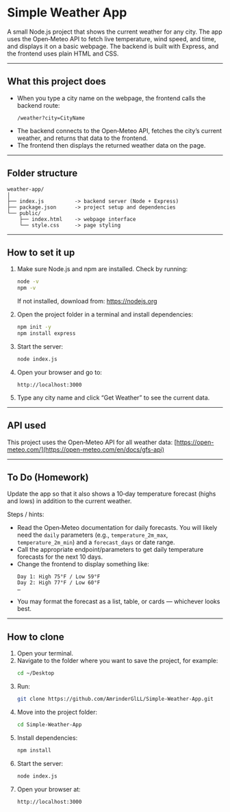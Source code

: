 # **Simple Weather App**

A small Node.js project that shows the current weather for any city. The app uses the Open‑Meteo API to fetch live temperature, wind speed, and time, and displays it on a basic webpage. The backend is built with Express, and the frontend uses plain HTML and CSS.

---

## **What this project does**

- When you type a city name on the webpage, the frontend calls the backend route:
  ```
  /weather?city=CityName
  ```
- The backend connects to the Open‑Meteo API, fetches the city’s current weather, and returns that data to the frontend.
- The frontend then displays the returned weather data on the page.

---

## **Folder structure**

```
weather-app/
│
├── index.js          -> backend server (Node + Express)
├── package.json      -> project setup and dependencies
└── public/
    ├── index.html    -> webpage interface
    └── style.css     -> page styling
```

---

## **How to set it up**

1. Make sure Node.js and npm are installed. Check by running:
   ```bash
   node -v
   npm -v
   ```
   If not installed, download from: https://nodejs.org

2. Open the project folder in a terminal and install dependencies:
   ```bash
   npm init -y
   npm install express
   ```

3. Start the server:
   ```bash
   node index.js
   ```

4. Open your browser and go to:
   ```
   http://localhost:3000
   ```

5. Type any city name and click “Get Weather” to see the current data.

---

## **API used**

This project uses the Open‑Meteo API for all weather data: [https://open-meteo.com/](https://open-meteo.com/en/docs/gfs-api)

---

## **To Do (Homework)**

Update the app so that it also shows a 10‑day temperature forecast (highs and lows) in addition to the current weather.

Steps / hints:
- Read the Open‑Meteo documentation for daily forecasts. You will likely need the `daily` parameters (e.g., `temperature_2m_max`, `temperature_2m_min`) and a `forecast_days` or date range.
- Call the appropriate endpoint/parameters to get daily temperature forecasts for the next 10 days.
- Change the frontend to display something like:
  ```
  Day 1: High 75°F / Low 59°F
  Day 2: High 77°F / Low 60°F
  …
  ```
- You may format the forecast as a list, table, or cards — whichever looks best.

---

## **How to clone**

1. Open your terminal.
2. Navigate to the folder where you want to save the project, for example:
   ```bash
   cd ~/Desktop
   ```
3. Run:
   ```bash
   git clone https://github.com/AmrinderGlLL/Simple-Weather-App.git
   ```
4. Move into the project folder:
   ```bash
   cd Simple-Weather-App
   ```
5. Install dependencies:
   ```bash
   npm install
   ```
6. Start the server:
   ```bash
   node index.js
   ```
7. Open your browser at:
   ```
   http://localhost:3000
   ```
